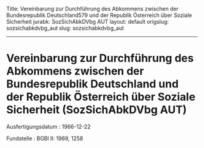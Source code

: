 Title: Vereinbarung zur Durchführung des Abkommens zwischen der Bundesrepublik Deutschland579
  und der Republik Österreich über Soziale Sicherheit
jurabk: SozSichAbkDVbg AUT
layout: default
origslug: sozsichabkdvbg_aut
slug: sozsichabkdvbg_aut

---

# Vereinbarung zur Durchführung des Abkommens zwischen der Bundesrepublik Deutschland und der Republik Österreich über Soziale Sicherheit (SozSichAbkDVbg AUT)

Ausfertigungsdatum
:   1966-12-22

Fundstelle
:   BGBl II: 1969, 1258

